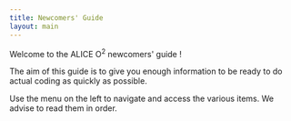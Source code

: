 ```yaml
---
title: Newcomers' Guide
layout: main
---
```


Welcome to the ALICE O<sup>2</sup> newcomers' guide !

The aim of this guide is to give you enough information to be ready to do actual coding as quickly as possible. 

Use the menu on the left to navigate and access the various items. We advise to read them in order.
